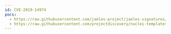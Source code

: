 ```yaml
---
id: CVE-2019-14974
pocs:
  - https://raw.githubusercontent.com/jaeles-project/jaeles-signatures/master/cves/sugarcrm-xss-cve-2019-14974.yaml
  - https://raw.githubusercontent.com/projectdiscovery/nuclei-templates/master/cves/2019/CVE-2019-14974.yaml
---
```

